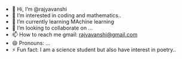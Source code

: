 - 👋 Hi, I’m @rajyavanshi
- 👀 I’m interested in coding and mathematics..
- 🌱 I’m currently learning MAchine learning
- 💞️ I’m looking to collaborate on ...
- 📫 How to reach me gmail: rajyavanshi@gmail.com
- 😄 Pronouns: ...
- ⚡ Fun fact: I am a science student but also have interest in poetry..

<!---
rajyavanshi/rajyavanshi is a ✨ special ✨ repository because its `README.md` (this file) appears on your GitHub profile.
You can click the Preview link to take a look at your changes.
--->
